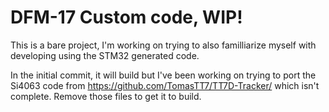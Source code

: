# DFM-17 Custom code, WIP!
This is a bare project, I'm working on trying to also familliarize myself with developing using the STM32 generated code. 

In the initial commit, it will build but I've been working on trying to port the Si4063 code from https://github.com/TomasTT7/TT7D-Tracker/ which isn't complete. Remove those files to get it to build.
